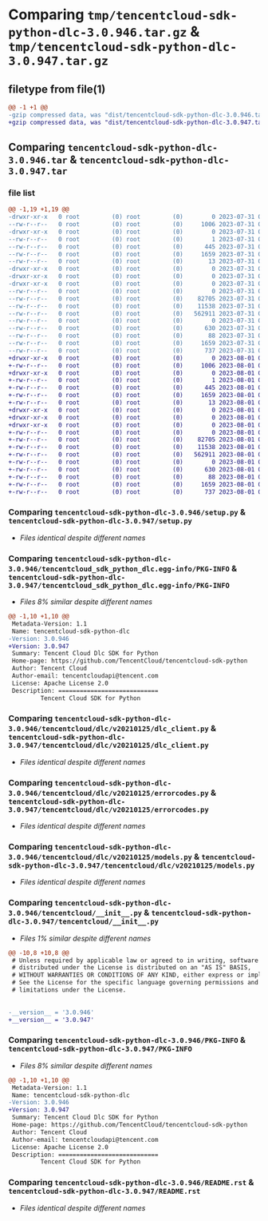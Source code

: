 # Comparing `tmp/tencentcloud-sdk-python-dlc-3.0.946.tar.gz` & `tmp/tencentcloud-sdk-python-dlc-3.0.947.tar.gz`

## filetype from file(1)

```diff
@@ -1 +1 @@
-gzip compressed data, was "dist/tencentcloud-sdk-python-dlc-3.0.946.tar", last modified: Mon Jul 31 00:24:52 2023, max compression
+gzip compressed data, was "dist/tencentcloud-sdk-python-dlc-3.0.947.tar", last modified: Tue Aug  1 00:36:01 2023, max compression
```

## Comparing `tencentcloud-sdk-python-dlc-3.0.946.tar` & `tencentcloud-sdk-python-dlc-3.0.947.tar`

### file list

```diff
@@ -1,19 +1,19 @@
-drwxr-xr-x   0 root         (0) root         (0)        0 2023-07-31 00:24:52.000000 tencentcloud-sdk-python-dlc-3.0.946/
--rw-r--r--   0 root         (0) root         (0)     1006 2023-07-31 00:24:52.000000 tencentcloud-sdk-python-dlc-3.0.946/setup.py
-drwxr-xr-x   0 root         (0) root         (0)        0 2023-07-31 00:24:52.000000 tencentcloud-sdk-python-dlc-3.0.946/tencentcloud_sdk_python_dlc.egg-info/
--rw-r--r--   0 root         (0) root         (0)        1 2023-07-31 00:24:52.000000 tencentcloud-sdk-python-dlc-3.0.946/tencentcloud_sdk_python_dlc.egg-info/dependency_links.txt
--rw-r--r--   0 root         (0) root         (0)      445 2023-07-31 00:24:52.000000 tencentcloud-sdk-python-dlc-3.0.946/tencentcloud_sdk_python_dlc.egg-info/SOURCES.txt
--rw-r--r--   0 root         (0) root         (0)     1659 2023-07-31 00:24:52.000000 tencentcloud-sdk-python-dlc-3.0.946/tencentcloud_sdk_python_dlc.egg-info/PKG-INFO
--rw-r--r--   0 root         (0) root         (0)       13 2023-07-31 00:24:52.000000 tencentcloud-sdk-python-dlc-3.0.946/tencentcloud_sdk_python_dlc.egg-info/top_level.txt
-drwxr-xr-x   0 root         (0) root         (0)        0 2023-07-31 00:24:52.000000 tencentcloud-sdk-python-dlc-3.0.946/tencentcloud/
-drwxr-xr-x   0 root         (0) root         (0)        0 2023-07-31 00:24:52.000000 tencentcloud-sdk-python-dlc-3.0.946/tencentcloud/dlc/
-drwxr-xr-x   0 root         (0) root         (0)        0 2023-07-31 00:24:52.000000 tencentcloud-sdk-python-dlc-3.0.946/tencentcloud/dlc/v20210125/
--rw-r--r--   0 root         (0) root         (0)        0 2023-07-31 00:24:52.000000 tencentcloud-sdk-python-dlc-3.0.946/tencentcloud/dlc/v20210125/__init__.py
--rw-r--r--   0 root         (0) root         (0)    82705 2023-07-31 00:24:52.000000 tencentcloud-sdk-python-dlc-3.0.946/tencentcloud/dlc/v20210125/dlc_client.py
--rw-r--r--   0 root         (0) root         (0)    11538 2023-07-31 00:24:52.000000 tencentcloud-sdk-python-dlc-3.0.946/tencentcloud/dlc/v20210125/errorcodes.py
--rw-r--r--   0 root         (0) root         (0)   562911 2023-07-31 00:24:52.000000 tencentcloud-sdk-python-dlc-3.0.946/tencentcloud/dlc/v20210125/models.py
--rw-r--r--   0 root         (0) root         (0)        0 2023-07-31 00:24:52.000000 tencentcloud-sdk-python-dlc-3.0.946/tencentcloud/dlc/__init__.py
--rw-r--r--   0 root         (0) root         (0)      630 2023-07-31 00:24:52.000000 tencentcloud-sdk-python-dlc-3.0.946/tencentcloud/__init__.py
--rw-r--r--   0 root         (0) root         (0)       88 2023-07-31 00:24:52.000000 tencentcloud-sdk-python-dlc-3.0.946/setup.cfg
--rw-r--r--   0 root         (0) root         (0)     1659 2023-07-31 00:24:52.000000 tencentcloud-sdk-python-dlc-3.0.946/PKG-INFO
--rw-r--r--   0 root         (0) root         (0)      737 2023-07-31 00:24:52.000000 tencentcloud-sdk-python-dlc-3.0.946/README.rst
+drwxr-xr-x   0 root         (0) root         (0)        0 2023-08-01 00:36:01.000000 tencentcloud-sdk-python-dlc-3.0.947/
+-rw-r--r--   0 root         (0) root         (0)     1006 2023-08-01 00:36:01.000000 tencentcloud-sdk-python-dlc-3.0.947/setup.py
+drwxr-xr-x   0 root         (0) root         (0)        0 2023-08-01 00:36:01.000000 tencentcloud-sdk-python-dlc-3.0.947/tencentcloud_sdk_python_dlc.egg-info/
+-rw-r--r--   0 root         (0) root         (0)        1 2023-08-01 00:36:01.000000 tencentcloud-sdk-python-dlc-3.0.947/tencentcloud_sdk_python_dlc.egg-info/dependency_links.txt
+-rw-r--r--   0 root         (0) root         (0)      445 2023-08-01 00:36:01.000000 tencentcloud-sdk-python-dlc-3.0.947/tencentcloud_sdk_python_dlc.egg-info/SOURCES.txt
+-rw-r--r--   0 root         (0) root         (0)     1659 2023-08-01 00:36:01.000000 tencentcloud-sdk-python-dlc-3.0.947/tencentcloud_sdk_python_dlc.egg-info/PKG-INFO
+-rw-r--r--   0 root         (0) root         (0)       13 2023-08-01 00:36:01.000000 tencentcloud-sdk-python-dlc-3.0.947/tencentcloud_sdk_python_dlc.egg-info/top_level.txt
+drwxr-xr-x   0 root         (0) root         (0)        0 2023-08-01 00:36:01.000000 tencentcloud-sdk-python-dlc-3.0.947/tencentcloud/
+drwxr-xr-x   0 root         (0) root         (0)        0 2023-08-01 00:36:01.000000 tencentcloud-sdk-python-dlc-3.0.947/tencentcloud/dlc/
+drwxr-xr-x   0 root         (0) root         (0)        0 2023-08-01 00:36:01.000000 tencentcloud-sdk-python-dlc-3.0.947/tencentcloud/dlc/v20210125/
+-rw-r--r--   0 root         (0) root         (0)        0 2023-08-01 00:36:01.000000 tencentcloud-sdk-python-dlc-3.0.947/tencentcloud/dlc/v20210125/__init__.py
+-rw-r--r--   0 root         (0) root         (0)    82705 2023-08-01 00:36:01.000000 tencentcloud-sdk-python-dlc-3.0.947/tencentcloud/dlc/v20210125/dlc_client.py
+-rw-r--r--   0 root         (0) root         (0)    11538 2023-08-01 00:36:01.000000 tencentcloud-sdk-python-dlc-3.0.947/tencentcloud/dlc/v20210125/errorcodes.py
+-rw-r--r--   0 root         (0) root         (0)   562911 2023-08-01 00:36:01.000000 tencentcloud-sdk-python-dlc-3.0.947/tencentcloud/dlc/v20210125/models.py
+-rw-r--r--   0 root         (0) root         (0)        0 2023-08-01 00:36:01.000000 tencentcloud-sdk-python-dlc-3.0.947/tencentcloud/dlc/__init__.py
+-rw-r--r--   0 root         (0) root         (0)      630 2023-08-01 00:36:01.000000 tencentcloud-sdk-python-dlc-3.0.947/tencentcloud/__init__.py
+-rw-r--r--   0 root         (0) root         (0)       88 2023-08-01 00:36:01.000000 tencentcloud-sdk-python-dlc-3.0.947/setup.cfg
+-rw-r--r--   0 root         (0) root         (0)     1659 2023-08-01 00:36:01.000000 tencentcloud-sdk-python-dlc-3.0.947/PKG-INFO
+-rw-r--r--   0 root         (0) root         (0)      737 2023-08-01 00:36:01.000000 tencentcloud-sdk-python-dlc-3.0.947/README.rst
```

### Comparing `tencentcloud-sdk-python-dlc-3.0.946/setup.py` & `tencentcloud-sdk-python-dlc-3.0.947/setup.py`

 * *Files identical despite different names*

### Comparing `tencentcloud-sdk-python-dlc-3.0.946/tencentcloud_sdk_python_dlc.egg-info/PKG-INFO` & `tencentcloud-sdk-python-dlc-3.0.947/tencentcloud_sdk_python_dlc.egg-info/PKG-INFO`

 * *Files 8% similar despite different names*

```diff
@@ -1,10 +1,10 @@
 Metadata-Version: 1.1
 Name: tencentcloud-sdk-python-dlc
-Version: 3.0.946
+Version: 3.0.947
 Summary: Tencent Cloud Dlc SDK for Python
 Home-page: https://github.com/TencentCloud/tencentcloud-sdk-python
 Author: Tencent Cloud
 Author-email: tencentcloudapi@tencent.com
 License: Apache License 2.0
 Description: ============================
         Tencent Cloud SDK for Python
```

### Comparing `tencentcloud-sdk-python-dlc-3.0.946/tencentcloud/dlc/v20210125/dlc_client.py` & `tencentcloud-sdk-python-dlc-3.0.947/tencentcloud/dlc/v20210125/dlc_client.py`

 * *Files identical despite different names*

### Comparing `tencentcloud-sdk-python-dlc-3.0.946/tencentcloud/dlc/v20210125/errorcodes.py` & `tencentcloud-sdk-python-dlc-3.0.947/tencentcloud/dlc/v20210125/errorcodes.py`

 * *Files identical despite different names*

### Comparing `tencentcloud-sdk-python-dlc-3.0.946/tencentcloud/dlc/v20210125/models.py` & `tencentcloud-sdk-python-dlc-3.0.947/tencentcloud/dlc/v20210125/models.py`

 * *Files identical despite different names*

### Comparing `tencentcloud-sdk-python-dlc-3.0.946/tencentcloud/__init__.py` & `tencentcloud-sdk-python-dlc-3.0.947/tencentcloud/__init__.py`

 * *Files 1% similar despite different names*

```diff
@@ -10,8 +10,8 @@
 # Unless required by applicable law or agreed to in writing, software
 # distributed under the License is distributed on an "AS IS" BASIS,
 # WITHOUT WARRANTIES OR CONDITIONS OF ANY KIND, either express or implied.
 # See the License for the specific language governing permissions and
 # limitations under the License.
 
 
-__version__ = '3.0.946'
+__version__ = '3.0.947'
```

### Comparing `tencentcloud-sdk-python-dlc-3.0.946/PKG-INFO` & `tencentcloud-sdk-python-dlc-3.0.947/PKG-INFO`

 * *Files 8% similar despite different names*

```diff
@@ -1,10 +1,10 @@
 Metadata-Version: 1.1
 Name: tencentcloud-sdk-python-dlc
-Version: 3.0.946
+Version: 3.0.947
 Summary: Tencent Cloud Dlc SDK for Python
 Home-page: https://github.com/TencentCloud/tencentcloud-sdk-python
 Author: Tencent Cloud
 Author-email: tencentcloudapi@tencent.com
 License: Apache License 2.0
 Description: ============================
         Tencent Cloud SDK for Python
```

### Comparing `tencentcloud-sdk-python-dlc-3.0.946/README.rst` & `tencentcloud-sdk-python-dlc-3.0.947/README.rst`

 * *Files identical despite different names*

